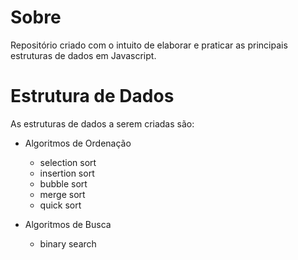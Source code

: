 # Sobre

Repositório criado com o intuito de elaborar e praticar as principais estruturas de dados em Javascript.

# Estrutura de Dados

As estruturas de dados a serem criadas são:
* Algoritmos de Ordenação
  * selection sort
  * insertion sort
  * bubble sort
  * merge sort
  * quick sort

* Algoritmos de Busca
  * binary search
